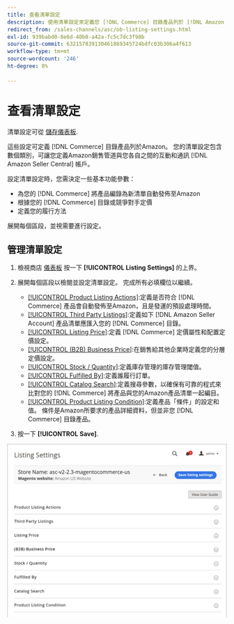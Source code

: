 ```yaml
---
title: 查看清單設定
description: 使用清單設定來定義您 [!DNL Commerce] 目錄產品列於 [!DNL Amazon Marketplace].
redirect_from: /sales-channels/asc/ob-listing-settings.html
exl-id: 939babd0-8e6d-40b8-a42a-fc5c7dc3f98b
source-git-commit: 632157839130461869345724bdfc03b306a4f613
workflow-type: tm+mt
source-wordcount: '246'
ht-degree: 0%

---
```


# 查看清單設定

清單設定可從 [儲存儀表板](./amazon-store-dashboard.md).

這些設定可定義 [!DNL Commerce] 目錄產品列於Amazon。 您的清單設定包含數個類別，可讓您定義Amazon銷售管道與您各自之間的互動和通訊 [!DNL Amazon Seller Central] 帳戶。

設定清單設定時，您需決定一些基本功能參數：

- 為您的 [!DNL Commerce] 將產品編錄為新清單自動發佈至Amazon
- 根據您的 [!DNL Commerce] 目錄或競爭對手定價
- 定義您的履行方法

展開每個區段，並視需要進行設定。

## 管理清單設定

1. 檢視商店 [儀表板](./amazon-store-dashboard.md) 按一下 **[!UICONTROL Listing Settings]** 的上界。

1. 展開每個區段以檢閱並設定清單設定。 完成所有必填欄位以繼續。

   - [[!UICONTROL Product Listing Actions]](./product-listing-actions.md):定義是否符合 [!DNL Commerce] 產品會自動發佈至Amazon，且是發運的預設處理時間。
   - [[!UICONTROL Third Party Listings]](./third-party-listing-settings.md):定義如下 [!DNL Amazon Seller Account] 產品清單應匯入您的 [!DNL Commerce] 目錄。
   - [[!UICONTROL Listing Price]](./listing-price.md):定義 [!DNL Commerce] 定價屬性和配置定價設定。
   - [[!UICONTROL (B2B) Business Price]](./business-pricing.md):在銷售給其他企業時定義您的分層定價設定。
   - [[!UICONTROL Stock / Quantity]](./stock-quantity.md):定義庫存管理的庫存管理閾值。
   - [[!UICONTROL Fulfilled By]](./fulfilled-by.md)\:定義誰履行訂單。
   - [[!UICONTROL Catalog Search]](./catalog-search.md):定義搜尋參數，以確保有可靠的程式來比對您的 [!DNL Commerce] 將產品與您的Amazon產品清單一起編目。
   - [[!UICONTROL Product Listing Condition]](./product-listing-condition.md):定義產品「條件」的設定和值。 條件是Amazon所要求的產品詳細資料，但並非您 [!DNL Commerce] 目錄產品。

1. 按一下 **[!UICONTROL Save]**.

![列出設定](assets/amazon-listing-settings.png)
